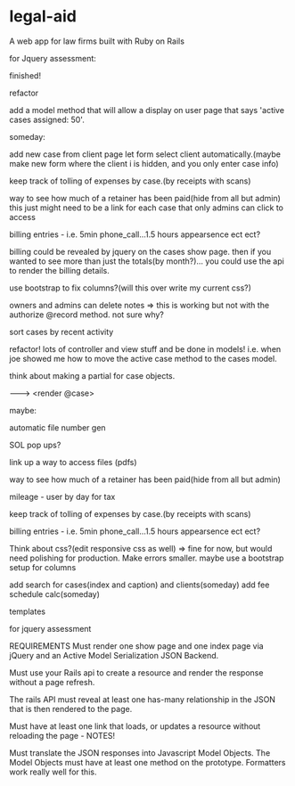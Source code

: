 # legal-aid
A web app for law firms built with Ruby on Rails


for Jquery assessment:

finished!

refactor

add a model method that will allow a display on user page that says 'active cases assigned: 50'.

someday:

add new case from client page let form select client automatically.(maybe make new form where the client i is hidden, and you only enter case info)

keep track of tolling of expenses by case.(by receipts with scans)

way to see how much of a retainer has been paid(hide from all but admin)
this just might need to be a link for each case that only admins can click to access

billing entries - i.e. 5min phone_call...1.5 hours appearsence ect ect?

billing could be revealed by jquery on the cases show page. 
then if you wanted to see more than just the totals(by month?)...
you could use the api to render the billing details.

use bootstrap to fix columns?(will this over write my current css?)

owners and admins can delete notes => 
this is working but not with the authorize @record method. 
not sure why?

sort cases by recent activity

refactor! lots of controller and view stuff and be done in models! i.e. when joe showed me how to move the active case method to the cases model.

think about making a partial for case objects.

---> <render @case>


maybe: 

automatic file number gen

SOL pop ups?

link up a way to access files (pdfs)

way to see how much of a retainer has been paid(hide from all but admin)

mileage - user by day for tax

keep track of tolling of expenses by case.(by receipts with scans)

billing entries - i.e. 5min phone_call...1.5 hours appearsence ect ect?

Think about css?(edit responsive css as well) => fine for now, but would need polishing for production. Make errors smaller. maybe use a bootstrap setup for columns

add search for cases(index and caption) and clients(someday)
add fee schedule calc(someday)

templates


for jquery assessment

REQUIREMENTS
Must render one show page and one index page via jQuery and an Active Model Serialization JSON Backend.

Must use your Rails api to create a resource and render the response without a page refresh.

The rails API must reveal at least one has-many relationship in the JSON that is then rendered to the page.

Must have at least one link that loads, or updates a resource without reloading the page - NOTES!

Must translate the JSON responses into Javascript Model Objects. The Model Objects must have at least one method on the prototype. Formatters work really well for this.

